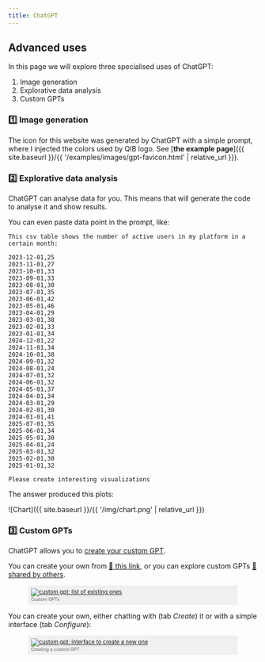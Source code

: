 ```yaml
---
title: ChatGPT
---
```


## Advanced uses

In this page we will explore three specialised uses of ChatGPT:

1. Image generation
2. Explorative data analysis
3. Custom GPTs


### :one: Image generation

The icon for this website was generated by ChatGPT with a simple prompt, where I injected the colors used by QIB logo.
See [**the example page**]({{ site.baseurl }}/{{ '/examples/images/gpt-favicon.html' | relative_url }}).

 
### :two: Explorative data analysis

ChatGPT can analyse data for you. This means that will generate the code to analyse it and show results.

You can even paste data point in the prompt, like:

```text
This csv table shows the number of active users in my platform in a certain month:

2023-12-01,25
2023-11-01,27
2023-10-01,33
2023-09-01,33
2023-08-01,30
2023-07-01,35
2023-06-01,42
2023-05-01,46
2023-04-01,29
2023-03-01,38
2023-02-01,33
2023-01-01,34
2024-12-01,22
2024-11-01,34
2024-10-01,38
2024-09-01,32
2024-08-01,24
2024-07-01,32
2024-06-01,32
2024-05-01,37
2024-04-01,34
2024-03-01,29
2024-02-01,30
2024-01-01,41
2025-07-01,35
2025-06-01,34
2025-05-01,30
2025-04-01,24
2025-03-01,32
2025-02-01,30
2025-01-01,32

Please create interesting visualizations
```

The answer produced this plots:

![Chart]({{ site.baseurl }}/{{ '/img/chart.png' | relative_url }})

### :three: Custom GPTs

ChatGPT allows you to [create your custom GPT](https://openai.com/index/introducing-gpts/).

You can create your own from [:link: this link](https://chatgpt.com/gpts/editor), or you can explore
custom GPTs [:link: shared by others](https://chatgpt.com/gpts).

<figure style="padding: 6px; font-size: 0.8em; color: #606060; background: #F0F0F0;">
    <a href="https://chatgpt.com/gpts">
    <img src="{{ site.baseurl }}/{{ '/img/customgpts.png' | relative_url }}" alt="custom gpt: list of existing ones">
    </a>
    <figcaption><span style="font-size: 0.8em; color: #606060;">Custom GPTs</span></figcaption>
</figure>

You can create your own, either chatting with (tab *Create*) it or with a simple interface (tab *Configure*):

<figure style="padding: 6px; font-size: 0.8em; color: #606060; background: #F0F0F0;">
    <a href="https://chatgpt.com/gpts/editor">
    <img src="{{ site.baseurl }}/{{ '/img/customgpt.png' | relative_url }}" alt="custom gpt: interface to create a new one">
    </a>
    <figcaption><span style="font-size: 0.8em; color: #606060;">Creating a custom GPT</span></figcaption>
</figure>

